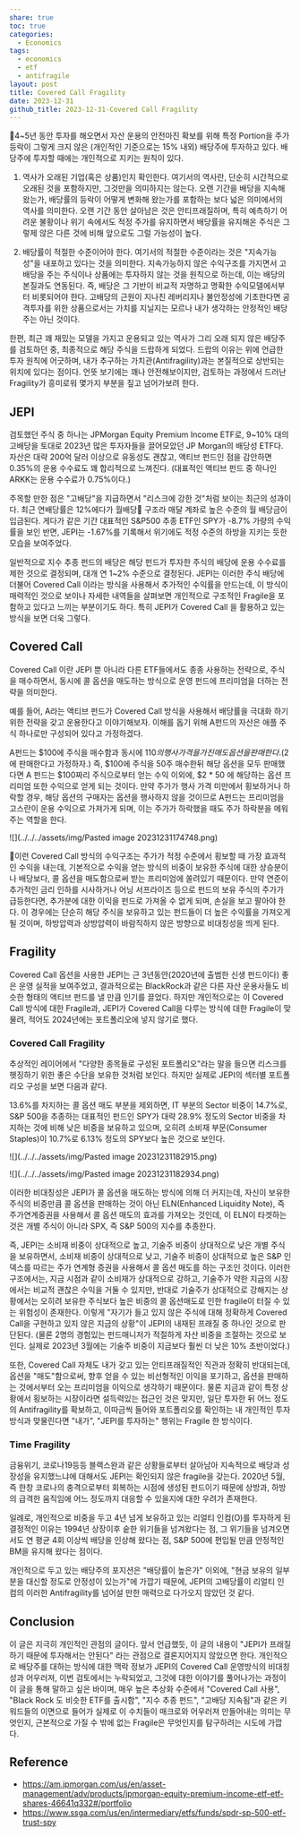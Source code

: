 ```yaml
---
share: true
toc: true
categories:
  - Economics
tags:
  - economics
  - etf
  - antifragile
layout: post
title: Covered Call Fragility
date: 2023-12-31
github_title: 2023-12-31-Covered Call Fragility
---
```


4~5년 동안 투자를 해오면서 자산 운용의 안전마진 확보를 위해 특정 Portion을 주가 등락이 그렇게 크지 않은 (개인적인 기준으로는 15% 내외) 배당주에 투자하고 있다. 배당주에 투자할 때에는 개인적으로 지키는 원칙이 있다.

1. 역사가 오래된 기업(혹은 상품)인지 확인한다. 여기서의 역사란, 단순히 시간적으로 오래된 것을 포함하지만, 그것만을 의미하지는 않는다. 오랜 기간을 배당을 지속해 왔는가, 배당률의 등락이 어떻게 변화해 왔는가를 포함하는 보다 넓은 의미에서의 역사를 의미한다. 오랜 기간 동안 살아남은 것은 안티프래질하며, 특히 예측하기 어려운 불황이나 위기 속에서도 적정 주가를 유지하면서 배당률을 유지해온 주식은 그렇제 않은 다른 것에 비해 앞으로도 그럴 가능성이 높다. 
   
2. 배당률이 적절한 수준이어야 한다. 여기서의 적절한 수준이라는 것은 "지속가능성"을 내포하고 있다는 것을 의미한다. 지속가능하지 않은 수익구조를 가지면서 고배당을 주는 주식이나 상품에는 투자하지 않는 것을 원칙으로 하는데, 이는 배당의 본질과도 연동된다. 즉, 배당은 그 기반이 비교적 자명하고 명확한 수익모델에서부터 비롯되어야 한다. 고배당의 근원이 지나친 레버리지나 불안정성에 기초한다면 공격투자를 위한 상품으로서는 가치를 지닐지는 모르나 내가 생각하는 안정적인 배당주는 아닌 것이다.

한편, 최근 꽤 재밌는 모델을 가지고 운용되고 있는 역사가 그리 오래 되지 않은 배당주를 검토하던 중, 최종적으로 해당 주식을 드랍하게 되었다. 드랍의 이유는 위에 언급한 투자 원칙에 어긋하며, 내가 추구하는 가치관(Antifragility)과는 본질적으로 상반되는 위치에 있다는 점이다. 언뜻 보기에는 꽤나 안전해보이지만, 검토하는 과정에서 드러난 Fragility가 흥미로워 몇가지 부분을 짚고 넘어가보려 한다.

## JEPI
검토했던 주식 중 하나는 JPMorgan Equity Premium Income ETF로, 9~10% 대의 고배당을 토대로 2023년 많은 투자자들을 끌어모았던 JP Morgan의 배당성 ETF다. 자산은 대략 200억 달러 이상으로 유동성도 괜찮고, 액티브 펀드인 점을 감안하면 0.35%의 운용 수수료도 꽤 합리적으로 느껴진다. (대표적인 액티브 펀드 중 하나인 ARKK는 운용 수수료가 0.75%이다.) 

주목할 만한 점은 "고배당"을 지급하면서 "리스크에 강한 것"처럼 보이는 최근의 성과이다. 최근 연배당률은 12%에다가 월배당 구조라 매달 계좌로 높은 수준의 월 배당금이 입금된다. 게다가 같은 기간 대표적인 S&P500 추종 ETF인 SPY가 -8.7% 가량의 수익률을 보인 반면, JEPI는 -1.67%를 기록해서 위기에도 적정 수준의 하방을 지키는 듯한 모습을 보여주었다. 

일반적으로 지수 추종 펀드의 배당은 해당 펀드가 투자한 주식의 배당에 운용 수수료를 제한 것으로 결정되며, 대개 연 1~2% 수준으로 결정된다. JEPI는 이러한 주식 배당에 더불어 Covered Call 이라는 방식을 사용해서 추가적인 수익률을 만드는데, 이 방식이 매력적인 것으로 보이나 자세한 내역들을 살펴보면 개인적으로 구조적인 Fragile을 포함하고 있다고 느끼는 부분이기도 하다. 특히 JEPI가 Covered Call 을 활용하고 있는 방식을 보면 더욱 그렇다.

## Covered Call
Covered Call 이란 JEPI 뿐 아니라 다른 ETF들에서도 종종 사용하는 전략으로, 주식을 매수하면서, 동시에 콜 옵션을 매도하는 방식으로 운영 펀드에 프리미엄을 더하는 전략을 의미한다.

예를 들어, A라는 액티브 펀드가 Covered Call 방식을 사용해서 배당률을 극대화 하기 위한 전략을 갖고 운용한다고 이야기해보자. 이해를 돕기 위해 A펀드의 자산은 애플 주식 하나로만 구성되어 있다고 가정하겠다. 

A펀드는 $100에 주식을 매수함과 동시에 $110의 행사 가격을 가진 매도 옵션을 판매한다.($2에 판매한다고 가정하자.) 즉, $100에 주식을 50주 매수한뒤 해당 옵션을 모두 판매했다면 A 펀드는 $100짜리 주식으로부터 얻는 수익 이외에, $2 * 50 에 해당하는 옵션 프리미엄 또한 수익으로 얻게 되는 것이다. 만약 주가가 행사 가격 미만에서 횡보하거나 하락할 경우, 해당 옵션의 구매자는 옵션을 행사하지 않을 것이므로 A펀드는 프리미엄을 고스란이 운용 수익으로 가져가게 되며, 이는 주가가 하락했을 때도 주가 하락분을 메워주는 역할을 한다. 

![](../../../assets/img/Pasted image 20231231174748.png)

이런 Covered Call 방식의 수익구조는 주가가 적정 수준에서 횡보할 때 가장 효과적인 수익을 내는데, 기본적으로 수익을 얻는 방식의 비중이 보유한 주식에 대한 상승분이나 배당보다, 콜 옵션을 매도함으로써 받는 프리미엄에 쏠려있기 때문이다. 만약 연준이 추가적인 금리 인하를 시사하거나 어닝 서프라이즈 등으로 펀드의 보유 주식의 주가가 급등한다면, 추가분에 대한 이익을 펀드로 가져올 수 없게 되며, 손실을 보고 팔아야 한다. 이 경우에는 단순히 해당 주식을 보유하고 있는 펀드들이 더 높은 수익률을 가져오게 될 것이며, 하방압력과 상방압력이 바람직하지 않은 방향으로 비대칭성을 띄게 된다.

## Fragility
Covered Call 옵션을 사용한 JEPI는 근 3년동안(2020년에 출범한 신생 펀드이다) 좋은 운영 실적을 보여주었고, 결과적으로는 BlackRock과 같은 다른 자산 운용사들도 비슷한 형태의 액티브 펀드를 낼 만큼 인기를 끌었다. 하지만 개인적으로는 이 Covered Call 방식에 대한 Fragile과, JEPI가 Covered Call을 다루는 방식에 대한 Fragile이 맞물려, 적어도 2024년에는 포트폴리오에 넣지 않기로 했다.

### Covered Call Fragility
추상적인 레이어에서 "다양한 종목들로 구성된 포트폴리오"라는 말을 들으면 리스크를 헷징하기 위한 좋은 수단을 보유한 것처럼 보인다. 하지만 실제로 JEPI의 섹터별 포트폴리오 구성을 보면 다음과 같다. 

13.6%를 차지하는 콜 옵션 매도 부분을 제외하면, IT 부분의 Sector 비중이 14.7%로, S&P 500을 추종하는 대표적인 펀드인 SPY가 대략 28.9% 정도의 Sector 비중을 차지하는 것에 비해 낮은 비중을 보유하고 있으며, 오히려 소비재 부문(Consumer Staples)이 10.7%로 6.13% 정도의 SPY보다 높은 것으로 보인다.

![](../../../assets/img/Pasted image 20231231182915.png)

![](../../../assets/img/Pasted image 20231231182934.png)

이러한 비대칭성은 JEPI가 콜 옵션을 매도하는 방식에 의해 더 커지는데, 자신이 보유한 주식의 비중만큼 콜 옵션을 판매하는 것이 아닌 ELN(Enhanced Liquidity Note), 즉 주가연계증권을 사용해서 콜 옵션 매도의 효과를 가져오는 것인데, 이 ELN이 타겟하는 것은 개별 주식이 아니라 SPX, 즉 S&P 500의 지수를 추종한다.

즉, JEPI는 소비재 비중이 상대적으로 높고, 기술주 비중이 상대적으로 낮은 개별 주식을 보유하면서, 소비재 비중이 상대적으로 낮고, 기술주 비중이 상대적으로 높은 S&P 인덱스를 따르는 주가 연계형 증권을 사용해서 콜 옵션 매도를 하는 구조인 것이다. 이러한 구조에서는, 지금 시점과 같이 소비재가 상대적으로 강하고, 기술주가 약한 지금의 시장에서는 비교적 괜찮은 수익을 거둘 수 있지만, 반대로 기술주가 상대적으로 강해지는 상황에서는 오히려 보유한 주식보다 높은 비중의 콜 옵션매도로 인한 fragile이 터질 수 있는 위험성이 존재한다. 이렇게 "자기가 들고 있지 않은 주식에 대해 정확하게 Covered Call을 구현하고 있지 않은 지금의 상황"이 JEPI의 내재된 프래질 중 하나인 것으로 판단된다. (물론 2명의 경험있는 펀드매니저가 적절하게 자산 비중을 조절하는 것으로 보인다. 실제로 2023년 3월에는 기술주 비중이 지금보다 훨씬 더 낮은 10% 초반이었다.)

또한, Covered Call 자체도 내가 갖고 있는 안티프래질적인 직관과 정확히 반대되는데, 옵션을 "매도"함으로써, 향후 얻을 수 있는 비선형적인 이익을 포기하고, 옵션을 판매하는 것에서부터 오는 프리미엄을 이익으로 생각하기 때문이다. 물론 지금과 같이 특정 상황에서 횡보하는 시장이라면 설득력있는 접근인 것은 맞지만, 일단 투자한 뒤 어느 정도의 Antifragility를 확보하고, 이따금씩 들어와 포트폴리오를 확인하는 내 개인적인 투자방식과 맞물린다면 "내가", "JEPI를 투자하는" 행위는 Fragile 한 방식이다.

### Time Fragility
금융위기, 코로나19등등 블랙스완과 같은 상황들로부터 살아남아 지속적으로 배당과 성장성을 유지했느냐에 대해서도 JEPI는 확인되지 않은 fragile을 갖는다. 2020년 5월, 즉 한창 코로나의 충격으로부터 회복하는 시점에 생성된 펀드이기 때문에 상방과, 하방의 급격한 움직임에 어느 정도까지 대응할 수 있을지에 대한 우려가 존재한다.

일례로, 개인적으로 비중을 두고 4년 넘게 보유하고 있는 리얼티 인컴(O)를 투자하게 된 결정적인 이유는 1994년 상장이후 숱한 위기들을 넘겨왔다는 점, 그 위기들을 넘겨오면서도 연 평균 4회 이상씩 배당을 인상해 왔다는 점, S&P 500에 편입될 만큼 안정적인 BM을 유지해 왔다는 점이다. 

개인적으로 두고 있는 배당주의 포지션은 "배당률이 높은가" 이외에, "현금 보유의 일부분을 대신할 정도로 안정성이 있는가"에 가깝기 때문에, JEPI의 고배당률이 리얼티 인컴의 이러한 Antifragility를 넘어설 만한 매력으로 다가오지 않았던 것 같다. 


## Conclusion
이 글은 지극히 개인적인 관점의 글이다. 앞서 언급했듯, 이 글의 내용이 "JEPI가 프래질하기 때문에 투자해서는 안된다" 라는 관점으로 결론지어지지 않았으면 한다. 개인적으로 배당주를 대하는 방식에 대한 맥락 정보가 JEPI의 Covered Call 운영방식의 비대칭성과 어우러져, 이번 검토에서는 누락되었고, 그것에 대한 이야기를 풀어나가는 과정이 이 글을 통해 말하고 싶은 바이며, 매우 높은 추상화 수준에서 "Covered Call 사용", "Black Rock 도 비슷한 ETF를 출시함", "지수 추종 펀드", "고배당 지속됨"과 같은 키워드들의 이면으로 들어가 실제로 이 수치들이 매크로와 어우러져 만들어내는 의미는 무엇인지, 근본적으로 가질 수 밖에 없는 Fragile은 무엇인지를 탐구하려는 시도에 가깝다.

## Reference

- https://am.jpmorgan.com/us/en/asset-management/adv/products/jpmorgan-equity-premium-income-etf-etf-shares-46641q332#/portfolio
- https://www.ssga.com/us/en/intermediary/etfs/funds/spdr-sp-500-etf-trust-spy